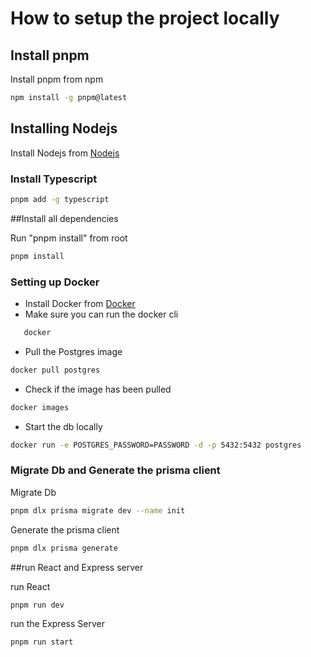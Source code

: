 # How to setup the project locally

## Install pnpm

Install pnpm from npm

```sh
npm install -g pnpm@latest
```

## Installing Nodejs

Install Nodejs from [Nodejs](<[https://](https://nodejs.org/en/download)>)

### Install Typescript

```sh
pnpm add -g typescript
```

##Install all dependencies

Run "pnpm install" from root

```sh
pnpm install
```

### Setting up Docker

- Install Docker from [Docker](https://docs.docker.com/engine/install/)
- Make sure you can run the docker cli

```sh
   docker
```

- Pull the Postgres image

```sh
docker pull postgres
```

- Check if the image has been pulled

```sh
docker images
```

- Start the db locally

```sh
docker run -e POSTGRES_PASSWORD=PASSWORD -d -p 5432:5432 postgres
```

### Migrate Db and Generate the prisma client

Migrate Db

```sh
pnpm dlx prisma migrate dev --name init
```

Generate the prisma client

```sh
pnpm dlx prisma generate
```

##run React and Express server

run React

```sh
pnpm run dev
```

run the Express Server

```sh
pnpm run start
```
